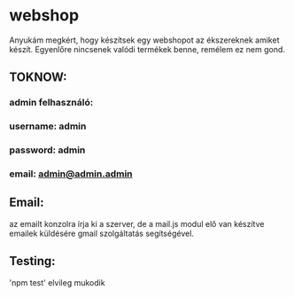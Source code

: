 # webshop
Anyukám megkért, hogy készítsek egy webshopot az ékszereknek amiket készít. Egyenlőre nincsenek valódi termékek benne, remélem ez nem gond.
## TOKNOW: 
### admin felhasználó:
### username: admin
### password: admin
### email: admin@admin.admin

## Email: 
az emailt konzolra írja ki a szerver, de a mail.js modul elő van készítve 
emailek küldésére gmail szolgáltatás segítségével.
## Testing:
'npm test' elvileg mukodik
